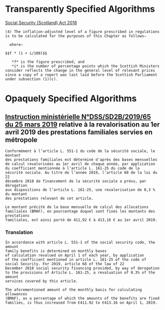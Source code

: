 # Transparently Specified Algorithms

[Social Security (Scotland) Act 2018](https://www.legislation.gov.uk/asp/2018/9/section/77/enacted)

```
(4) The inflation-adjusted level of a figure prescribed in regulations is to be calculated for the purposes of this Chapter as follows—

  where—

$$f * (1 + i/100)$$

   *f* is the figure prescribed, and
   *i* is the number of percentage points which the Scottish Ministers consider reflects the change in the general level of relevant prices since a copy of a report was last laid before the Scottish Parliament under subsection (1)(c).
```

# Opaquely Specified Algorithms

## [Instruction ministérielle N°DSS/SD2B/2019/65 du 25 mars 2019](https://sante.gouv.fr/fichiers/bo/2019/19-04/ste_20190004_0000_0068.pdf) relative à la revalorisation au 1er avril 2019 des prestations familiales servies en métropole

```
Conformément à l’article L. 551-1 du code de la sécurité sociale, le montant
des prestations familiales est déterminé d'après des bases mensuelles
de calcul revalorisées au 1er avril de chaque année, par application
du coefficient mentionnée à l’article L. 161-25 du code de la
sécurité sociale. Au titre de l’année 2019, l’article 68 de la loi du 22
décembre 2018 de financement de la sécurité sociale a prévu, par dérogation
aux dispositions de l’article L. 161-25, une revalorisation de 0,3 % du montant
des prestations relevant de cet article.

Le montant précité de la base mensuelle de calcul des allocations
familiales (BMAF), en pourcentage duquel sont fixés les montants des prestations
familiales, est ainsi porté de 411,92 € à 413,16 € au 1er avril 2019.
```

### Translation

```
In accordance with article L. 551-1 of the social security code, the amount
family benefits is determined on monthly bases
of calculation revalued on April 1 of each year, by application
of the coefficient mentioned in article L. 161-25 of the code of
social Security. For 2019, article 68 of the law of 22
December 2018 social security financing provided, by way of derogation
to the provisions of Article L. 161-25, a revaluation of 0.3% of the amount
services covered by this article.

The aforementioned amount of the monthly basis for calculating allowances
(BMAF), as a percentage of which the amounts of the benefits are fixed
families, is thus increased from €411.92 to €413.16 on April 1, 2019.
```
